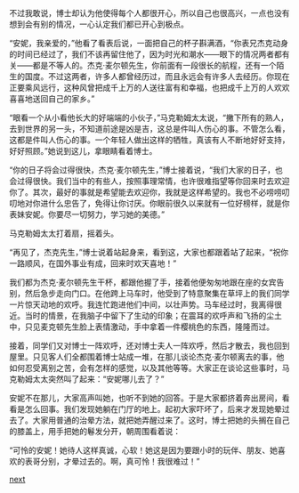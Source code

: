 
不过我敢说，博士却认为他使得每个人都很开心，所以自己也很高兴，一点也没有想到会有别的情况，一心认定我们都已开心到极点。

“安妮，我亲爱的，”他看了看表后说，一面把自己的杯子斟满酒，“你表兄杰克动身的时间已经过了，我们不该再留住他了，因为时光和潮水——眼下的情况两者都有关——都是不等人的。杰克·麦尔顿先生，你前面有一段很长的航程，还有一个陌生的国度。不过这两者，许多人都曾经历过，而且永远会有许多人去经历。你现在正要乘风远行，这种风曾把成千上万的人送往富有和幸福，也把成千上万的人欢欢喜喜地送回自己的家乡。”

“眼看一个从小看他长大的好端端的小伙子，”马克勒姆太太说，“撇下所有的熟人，去到世界的另一头，不知道前途是凶是吉，这总是件叫人伤心的事。不管怎么看，这都是件叫人伤心的事。一个年轻人做出这样的牺牲，真该有人不断地好好支持，好好照顾。”她说到这儿，拿眼睛看着博士。

“你的日子将会过得很快，杰克·麦尔顿先生，”博士接着说，“我们大家的日子，也会过得很快。我们当中的有些人，按照事理常情，也许很难指望等你回来时去欢迎你了。其次，最好的事就是希望能去欢迎你，我就是这样希望的。我也不必唠唠叨叨地对你进什么忠告了，免得让你讨厌。你眼前很久以来就有一位好榜样，就是你表妹安妮。你要尽一切努力，学习她的美德。”

马克勒姆太太打着扇，摇着头。

“再见了，杰克先生，”博士说着站起身来，看到这，大家也都跟着站了起来，“祝你一路顺风，在国外事业有成，回来时欢天喜地！”

我们都为杰克·麦尔顿先生干杯，都跟他握了手，接着他便匆匆地跟在座的女宾告别，然后急步走向门口。在他跨上马车时，他受到了特意聚集在草坪上的我们同学一片惊天动地的欢呼。我连忙跑进他们中间，以壮声势。马车经过时，我离得很近。当时的情景，在我脑子中留下了生动的印象；在震耳的欢呼声和飞扬的尘土中，只见麦克顿先生脸上表情激动，手中拿着一件樱桃色的东西，隆隆而过。

接着，同学们又对博士一阵欢呼，还对博士夫人一阵欢呼，然后才散去，我也回到屋里。只见客人们全都围着博士站成一堆，在那儿谈论杰克·麦尔顿离去的事，他如何忍受离别之苦，会有怎样的感觉，以及其他等等。大家正在谈论这些事时，马克勒姆太太突然叫了起来：“安妮哪儿去了？”

安妮不在那儿，大家高声叫她，也听不到她的回答。于是大家都挤着奔出房间，看看是怎么回事。我们发现她躺在门厅的地上。起初大家吓坏了，后来才发现她晕过去了。大家用普通的治晕方法，就把她弄醒过来了。这时，博士把她的头搁在自己的膝盖上，用手把她的鬈发分开，朝周围看着说：

“可怜的安妮！她待人这样真诚，心软！她这是因为要跟小时的玩伴、朋友、她喜欢的表哥分别，才晕过去的。啊，真可怜！我很难过！”

[next](page225.md)